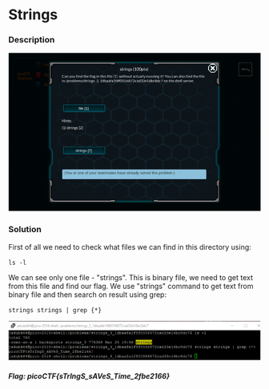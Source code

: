 # Strings

### Description
![alt text](https://github.com/JakubK64/CTF-writeups/blob/master/picoCTF/strings/task.png)

### Solution

First of all we need to check what files we can find in this directory using:
```unix
ls -l
```

We can see only one file - "strings". This is binary file, we need to get text from this file and find our flag.
We use "strings" command to get text from binary file and then search on result using grep:
```unix
strings strings | grep {*}
```
![alt text](https://github.com/JakubK64/CTF-writeups/blob/master/picoCTF/strings/Solution.png)

#### *Flag: picoCTF{sTrIngS_sAVeS_Time_2fbe2166}*
